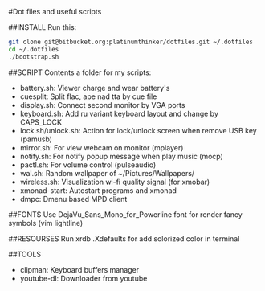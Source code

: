 #Dot files and useful scripts

##INSTALL
Run this:
```sh
git clone git@bitbucket.org:platinumthinker/dotfiles.git ~/.dotfiles
cd ~/.dotfiles
./bootstrap.sh
```

##SCRIPT
Contents a folder for my scripts:

* battery.sh: Viewer charge and wear battery's
* cuesplit: Split flac, ape nad tta by cue file
* display.sh: Connect second monitor by VGA ports
* keyboard.sh: Add ru variant keyboard layout and change by CAPS_LOCK
* lock.sh/unlock.sh: Action for lock/unlock screen when remove USB key (pamusb)
* mirror.sh: For view webcam on monitor (mplayer)
* notify.sh: For notify popup message when play music (mocp)
* pactl.sh: For volume control (pulseaudio)
* wal.sh: Random wallpaper of ~/Pictures/Wallpapers/
* wireless.sh: Visualization wi-fi quality signal (for xmobar)
* xmonad-start: Autostart programs and xmonad
* dmpc: Dmenu based MPD client

##FONTS
Use DejaVu_Sans_Mono_for_Powerline font for render fancy symbols (vim lightline)

##RESOURSES
Run xrdb .Xdefaults for add solorized color in terminal

##TOOLS
* clipman: Keyboard buffers manager
* youtube-dl: Downloader from youtube

